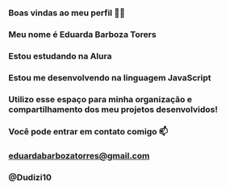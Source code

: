 ### **Boas vindas ao meu perfil** 💙💙
### Meu nome é Eduarda Barboza Torers

### Estou estudando na Alura
### Estou me desenvolvendo na linguagem JavaScript
### Utilizo esse espaço para minha organização e compartilhamento dos meu projetos desenvolvidos!
### **Você pode entrar em contato comigo** 📫
### eduardabarbozatorres@gmail.com

### @Dudizi10
